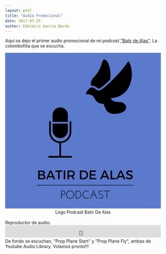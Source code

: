 ```yaml
---
layout: post
title: "Audio Promocional"
date: 2017-07-25
author: Edelmiro García Barón
---
```

 Aquí os dejo el primer audio promocional de mi *podcast* ["Batir de Alas"](https://batirdealas.github.io). La colombofilia que se escucha.
 
 <img src="/images/BdA1400x1400.png" alt="Logo Podcast Batir De Alas" style="max-width:100%;width:auto;height:auto;">

<Center>Logo Podcast Batir De Alas</Center>
<BR>
Reproductor de audio:
<iframe src="https://archive.org/embed/PromoBatirDeAlasPodcast" width="100%" height="40" frameborder="0" webkitallowfullscreen="true" mozallowfullscreen="true" allowfullscreen></iframe>
De fondo se escuchan, "Prop Plane Start" y "Prop Plane Fly", ambas de Youtube Audio Library.
Volamos pronto!!!

